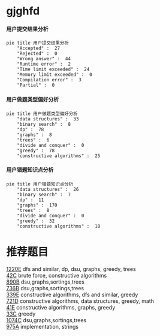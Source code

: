 # gjghfd

<!-- tabs:start -->



#### **用户提交结果分析**

```mermaid
pie title 用户提交结果分析
    "Accepted" :  27
    "Rejected" :  0
    "Wrong answer" :  44
    "Runtime error" :  2
    "Time limit exceeded" :  24
    "Memory limit exceeded" :  0
    "Compilation error" :  3
    "Partial" :  0
```

#### **用户做题类型偏好分析**

```mermaid
pie title 用户做题类型偏好分析
    "data structures" :  33
    "binary search" :  8
    "dp" :  78
    "graphs" :  8
    "trees" :  6
    "divide and conquer" :  0
    "greedy" :  78
    "constructive algorithms" :  25
```
#### **用户错题知识点分析**

```mermaid
pie title 用户错题知识点分析
    "data structures" :  26
    "binary search" :  7
    "dp" :  11
    "graphs" :  170
    "trees" :  8
    "divide and conquer" :  0
    "greedy" :  32
    "constructive algorithms" :  18
```



<!-- tabs:end -->
# 推荐题目
[1220E](https://codeforces.com/contest/1220/problem/E)		dfs and similar,
                        dp,
                        dsu,
                        graphs,
                        greedy,
                        trees		  
[42C](https://codeforces.com/contest/42/problem/C)		brute force,
                        constructive algorithms		  
[890B](https://codeforces.com/contest/890/problem/B)		dsu,graphs,sortings,trees		  
[736B](https://codeforces.com/contest/736/problem/B)		dsu,graphs,sortings,trees		  
[339E](https://codeforces.com/contest/339/problem/E)		constructive algorithms,
                        dfs and similar,
                        greedy		  
[721D](https://codeforces.com/contest/721/problem/D)		constructive algorithms,
                        data structures,
                        greedy,
                        math		  
[41E](https://codeforces.com/contest/41/problem/E)		constructive algorithms,
                        graphs,
                        greedy		  
[33C](https://codeforces.com/contest/33/problem/C)		greedy		  
[1074C](https://codeforces.com/contest/1074/problem/C)		dsu,graphs,sortings,trees		  
[975A](https://codeforces.com/contest/975/problem/A)		implementation,
                        strings		  
